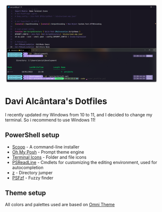![cover](./.github/cover.png)

# Davi Alcântara's Dotfiles

I recently updated my Windows from 10 to 11, and I decided to change my terminal. So i recommend to use Windows 11!

## PowerShell setup

- [Scoop](https://scoop.sh/) - A command-line installer
- [Oh My Posh](https://ohmyposh.dev/) - Prompt theme engine
- [Terminal Icons](https://github.com/devblackops/Terminal-Icons) - Folder and file icons
- [PSReadLine](https://docs.microsoft.com/en-us/powershell/module/psreadline/) - Cmdlets for customizing the editing environment, used for autocompletion
- [z](https://www.powershellgallery.com/packages/z) - Directory jumper
- [PSFzf](https://github.com/kelleyma49/PSFzf) - Fuzzy finder

## Theme setup

All colors and palettes used are based on [Omni Theme](https://github.com/getomni)
